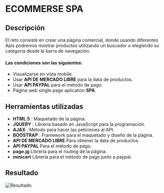 
# ECOMMERSE SPA

## Descripción

El reto consiste en crear una página comercial, donde usando diferentes Apis podremos mostrar productos utilizando un buscador o elegiendo su categoria desde la barra de navegación.

 #### Las condiciones son las siguientes:

* Visualizarse en vista mobile.
* Usar **API DE MERCADO LIBRE** para la data de productos.
* Usar **API PAYPAL** para el método de pago.
* Página web single page aplication **SPA**.

 ## Herramientas utilizadas 
 * **HTML 5** : Maquetado de la página.
 * **JQUERY** : Libreria basado en JavaScript para la programación.
 * **AJAX** : Método para hacer las peticiones al API. 
 * **BOOSTRAP** : Framework para el maquetado y diseño de la página. 
 * **API DE MERCADO LIBRE** Para obtener la data de productos.
 * **API PAYPAL** Para el método de pago.
 * **page.jg** Libreria para el routing de la página.
 * **minicart** Libreria para el método de pago junto a paypal.


## Resultado

![Resultado](public/assets/images/mobile.png)

  